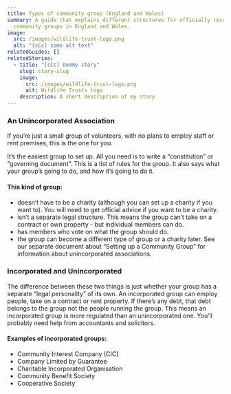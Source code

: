 ```yaml
---
title: Types of community group (England and Wales)
summary: A guide that explains different structures for officially recognised
  community groups in England and Wales.
image:
  src: /images/wildlife-trust-logo.png
  alt: "[cCc] some alt text"
relatedGuides: []
relatedStories:
  - title: "[cCc] Dummy story"
    slug: story-slug
    image:
      src: /images/wildlife-trust-logo.png
      alt: Wildlife Trusts logo
    description: A short description of my story
---
```

### An Unincorporated Association

If you’re just a small group of volunteers, with no plans to employ staff or rent premises, this is the one
for you.

It’s the easiest group to set up. All you need is to write a “constitution” or “governing document”. This
is a list of rules for the group. It also says what your group’s going to do, and how it’s going to do it.

#### This kind of group:

* doesn’t have to be a charity (although you can set up a charity if you want to). You will need to get official advice if you want to be a charity.
* isn’t a separate legal structure. This means the group can’t take on a contract or own property - but individual members can do.
* has members who vote on what the group should do.
* the group can become a different type of group or a charity later.
  See our separate document about “Setting up a Community Group” for information about unincorporated associations.

### Incorporated and Unincorporated

The difference between these two things is just whether your group has a separate “legal personality” of its own. An incorporated group can employ people, take on a contract or rent property. If there’s any debt, that debt belongs to the group not the people running the group. This means an incorporated group is more regulated than an unincorporated one. You’ll probably need help from accountants and solicitors.

#### Examples of incorporated groups:

* Community Interest Company (CIC)
* Company Limited by Guarantee
* Charitable Incorporated Organisation
* Community Benefit Society
* Cooperative Society
